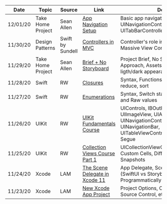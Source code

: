 Date | Topic | Source | Link | Details
---- | ----- | ------ | ---- | -------
12/01/20 | Take Home Project | Sean Allen | [App Navigation Setup](https://seanallen.teachable.com/courses/681906/lectures/13253537) | Basic app navigation, UINavigationController with UITabBarController
11/30/20 | Design Patterns | Swift by Sundell | [Controllers in MVC](https://www.youtube.com/watch?v=Ni70aTksJWg&t=20s) | Controller's role in MVC, avoideing Massive View Controller
11/29/20 | Take Home Project | Sean Allen | [Brief + No Storyboard](https://seanallen.teachable.com/courses/681906/lectures/13253532) | Project Brief, No Storyboard Approach, Assets (resolutions, ligth/dark appearances), SFSymbols 
11/28/20 | Swift | RW | [Closures](https://www.raywenderlich.com/5429279-programming-in-swift-functions-and-types/lessons/10) | Syntax, Functions: forEach, map, filter, reduce, sort
11/27/20 | Swift | RW | [Enumerations](https://www.raywenderlich.com/5429279-programming-in-swift-functions-and-types/lessons/20) | Syntax, Switch statement, Associated and Raw values
11/26/20 | UIKit | RW | [UIKit Fundamentals Course](https://www.raywenderlich.com/16124941-uikit-fundamentals) | UIControls, IBOutlets and IBActions, UIImageView, UIAlertController, UINavigationController, UINavigationBar, UITableViewController, Passing Data, Segue
11/25/20 | UIKit | RW | [Collection Views Course Part 1](https://www.raywenderlich.com/5429927-collection-views/) | UICollectionViewCompositionalLayout, Custom Cells, Diffable Data Source, Snapshots 
11/24/20 | Xcode | LAM | [The Scene Delegate in Xcode 11](https://learnappmaking.com/scene-delegate-app-delegate-xcode-11-ios-13/) | App Delegate, Scene Delegate (SwiftUI vs Storyboards), Setting App Programmatically
11/23/20 | Xcode | LAM | [New Xcode App Project](https://learnappmaking.com/how-to-new-xcode-project/) | Project Options, Configurations, Source Control, etc
